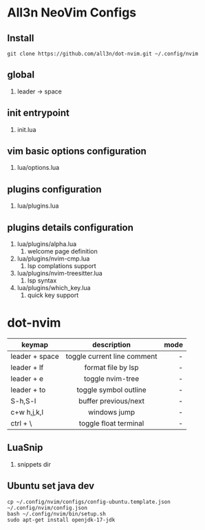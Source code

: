 # All3n NeoVim Configs
## Install
```
git clone https://github.com/all3n/dot-nvim.git ~/.config/nvim
```
## global 
1. leader -> space

## init entrypoint
1. init.lua

## vim basic options configuration
1. lua/options.lua

## plugins configuration
1. lua/plugins.lua


## plugins details configuration
1. lua/plugins/alpha.lua
    1. welcome page definition
1. lua/plugins/nvim-cmp.lua
    1. lsp complations support
1. lua/plugins/nvim-treesitter.lua
    1. lsp syntax 
1. lua/plugins/which_key.lua
    1. quick key support
# dot-nvim


| keymap   |      description      |  mode |
|----------|:-------------:|------:|
| leader + space |  toggle current line comment | -|
| leader + lf   |  format file by lsp |- |
| leader + e     |toggle nvim-tree |-|
| leader + to    |toggle symbol outline|-|
| S-h,S-l        |buffer previous/next|-|
| c+w h,j,k,l    |windows jump|-|
| ctrl + \       |toggle float terminal|-|


## LuaSnip
1. snippets dir



## Ubuntu set java dev
```
cp ~/.config/nvim/configs/config-ubuntu.template.json ~/.config/nvim/config.json
bash ~/.config/nvim/bin/setup.sh
sudo apt-get install openjdk-17-jdk
```
